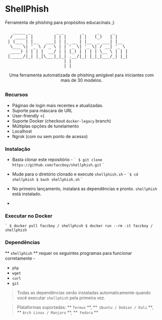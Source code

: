 # ShellPhish
Ferramenta de phishing para propósitos educacinais ;)

<!-- shellphish --> 
<pre id="taag_output_text" class="fig" contenteditable="true">   _____ _          _ _       _     _     _     
  / ____| |        | | |     | |   (_)   | |    
 | (___ | |__   ___| | |_ __ | |__  _ ___| |__  
  \___ \| '_ \ / _ \ | | '_ \| '_ \| / __| '_ \ 
  ____) | | | |  __/ | | |_) | | | | \__ \ | | |
 |_____/|_| |_|\___|_|_| .__/|_| |_|_|___/_| |_|
                       | |                      
                       |_|          </pre>
                                                                  
</p> <p align = "center"> Uma ferramenta automatizada de phishing amigável para iniciantes com mais de 30 modelos. </p>

##

### Recursos
- Páginas de login mais recentes e atualizadas.
- Suporte para máscara de URL
- User-friendly =)
- Suporte Docker (checkout `docker-legacy` branch)
- Múltiplas opções de tunelamento
- Localhost
- Ngrok (com ou sem ponto de acesso)

### Instalação
- Basta clonar este repositório -
`` `
$ git clone https://github.com/faccboy/shellphish.git
`` `
- Mude para o diretório clonado e execute `shellphish.sh` -
`` `$ cd shellphish
$ bash shellphish.sh `` `

- No primeiro lançamento, instalará as dependências e pronto. `shellphish` está instalado.
- 
### Executar no Docker

`` `
$ docker pull faccboy / shellphish
$ docker run --rm -it faccboy / shellphish ``

### Dependências
** `shellphish` ** requer os seguintes programas para funcionar corretamente -
- `php` 
- `wget`
- `curl`
- `git`
> Todas as dependências serão instaladas automaticamente quando você executar `shellphish` pela primeira vez.

> Plataformas suportadas: ** `Termux` **, **` Ubuntu / Debian / Kali` **, ** `Arch Linux / Manjaro` **, **` Fedora` **
